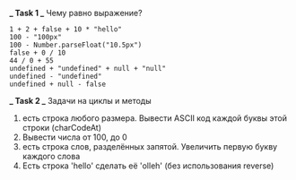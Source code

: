 **_ Task 1 _**
Чему равно выражение?

```
1 + 2 + false + 10 * "hello"
100 - "100px"
100 - Number.parseFloat("10.5px")
false + 0 / 10
44 / 0 + 55
undefined + "undefined" + null + "null"
undefined - "undefined"
undefined + null - false
```

**_ Task 2 _**
Задачи на циклы и методы

1. есть строка любого размера. Вывести ASCII код каждой буквы этой строки (charCodeAt)
2. Вывести числа от 100, до 0
3. есть строка слов, разделённых запятой. Увеличить первую букву каждого слова
4. Есть строка 'hello' сделать её 'olleh' (без использования reverse)